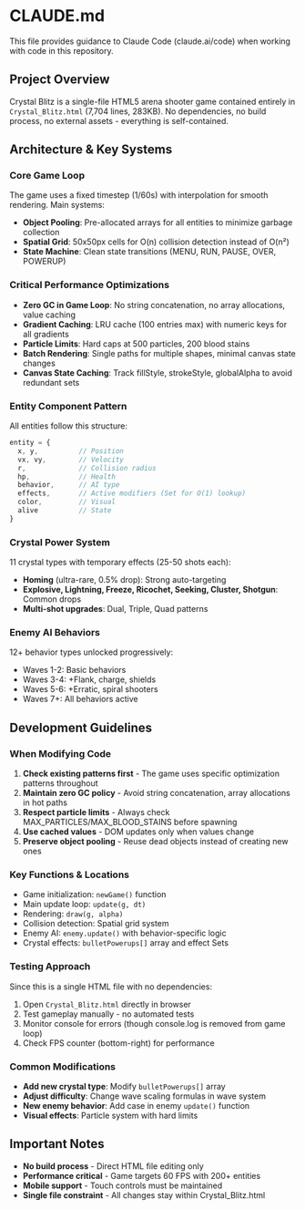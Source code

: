 # CLAUDE.md

This file provides guidance to Claude Code (claude.ai/code) when working with code in this repository.

## Project Overview

Crystal Blitz is a single-file HTML5 arena shooter game contained entirely in `Crystal_Blitz.html` (7,704 lines, 283KB). No dependencies, no build process, no external assets - everything is self-contained.

## Architecture & Key Systems

### Core Game Loop
The game uses a fixed timestep (1/60s) with interpolation for smooth rendering. Main systems:
- **Object Pooling**: Pre-allocated arrays for all entities to minimize garbage collection
- **Spatial Grid**: 50x50px cells for O(n) collision detection instead of O(n²)
- **State Machine**: Clean state transitions (MENU, RUN, PAUSE, OVER, POWERUP)

### Critical Performance Optimizations
- **Zero GC in Game Loop**: No string concatenation, no array allocations, value caching
- **Gradient Caching**: LRU cache (100 entries max) with numeric keys for all gradients
- **Particle Limits**: Hard caps at 500 particles, 200 blood stains
- **Batch Rendering**: Single paths for multiple shapes, minimal canvas state changes
- **Canvas State Caching**: Track fillStyle, strokeStyle, globalAlpha to avoid redundant sets

### Entity Component Pattern
All entities follow this structure:
```javascript
entity = {
  x, y,          // Position
  vx, vy,        // Velocity  
  r,             // Collision radius
  hp,            // Health
  behavior,      // AI type
  effects,       // Active modifiers (Set for O(1) lookup)
  color,         // Visual
  alive          // State
}
```

### Crystal Power System
11 crystal types with temporary effects (25-50 shots each):
- **Homing** (ultra-rare, 0.5% drop): Strong auto-targeting
- **Explosive, Lightning, Freeze, Ricochet, Seeking, Cluster, Shotgun**: Common drops
- **Multi-shot upgrades**: Dual, Triple, Quad patterns

### Enemy AI Behaviors
12+ behavior types unlocked progressively:
- Waves 1-2: Basic behaviors
- Waves 3-4: +Flank, charge, shields
- Waves 5-6: +Erratic, spiral shooters
- Waves 7+: All behaviors active

## Development Guidelines

### When Modifying Code
1. **Check existing patterns first** - The game uses specific optimization patterns throughout
2. **Maintain zero GC policy** - Avoid string concatenation, array allocations in hot paths
3. **Respect particle limits** - Always check MAX_PARTICLES/MAX_BLOOD_STAINS before spawning
4. **Use cached values** - DOM updates only when values change
5. **Preserve object pooling** - Reuse dead objects instead of creating new ones

### Key Functions & Locations
- Game initialization: `newGame()` function
- Main update loop: `update(g, dt)` 
- Rendering: `draw(g, alpha)`
- Collision detection: Spatial grid system
- Enemy AI: `enemy.update()` with behavior-specific logic
- Crystal effects: `bulletPowerups[]` array and effect Sets

### Testing Approach
Since this is a single HTML file with no dependencies:
1. Open `Crystal_Blitz.html` directly in browser
2. Test gameplay manually - no automated tests
3. Monitor console for errors (though console.log is removed from game loop)
4. Check FPS counter (bottom-right) for performance

### Common Modifications
- **Add new crystal type**: Modify `bulletPowerups[]` array
- **Adjust difficulty**: Change wave scaling formulas in wave system
- **New enemy behavior**: Add case in enemy `update()` function
- **Visual effects**: Particle system with hard limits

## Important Notes
- **No build process** - Direct HTML file editing only
- **Performance critical** - Game targets 60 FPS with 200+ entities
- **Mobile support** - Touch controls must be maintained
- **Single file constraint** - All changes stay within Crystal_Blitz.html